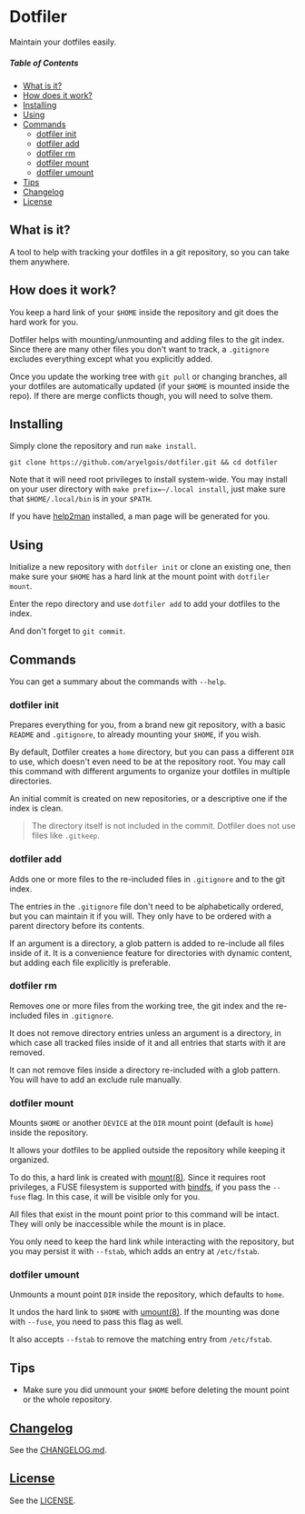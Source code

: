 # Dotfiler

Maintain your dotfiles easily.

##### Table of Contents

- [What is it?]
- [How does it work?]
- [Installing]
- [Using]
- [Commands]
  - [dotfiler init]
  - [dotfiler add]
  - [dotfiler rm]
  - [dotfiler mount]
  - [dotfiler umount]
- [Tips]
- [Changelog]
- [License]


## What is it?

A tool to help with tracking your dotfiles
in a git repository,
so you can take them anywhere.


## How does it work?

You keep a hard link of your `$HOME`
inside the repository
and git does the hard work for you.

Dotfiler helps with mounting/unmounting
and adding files to the git index.
Since there are many other files
you don't want to track,
a `.gitignore` excludes everything
except what you explicitly added.

Once you update the working tree
with `git pull` or changing branches,
all your dotfiles are automatically updated
(if your `$HOME` is mounted inside the repo).
If there are merge conflicts though,
you will need to solve them.


## Installing

Simply clone the repository and run `make install`.

    git clone https://github.com/aryelgois/dotfiler.git && cd dotfiler

Note that
it will need root privileges
to install system-wide.
You may install on your user directory
with `make prefix=~/.local install`,
just make sure that
`$HOME/.local/bin` is in your `$PATH`.

If you have [help2man] installed,
a man page will be generated for you.


## Using

Initialize a new repository with `dotfiler init`
or clone an existing one,
then make sure your `$HOME` has a hard link
at the mount point
with `dotfiler mount`.

Enter the repo directory
and use `dotfiler add` to add your dotfiles
to the index.

And don't forget to `git commit`.


## Commands

You can get a summary
about the commands
with `--help`.

### dotfiler init

Prepares everything for you,
from a brand new git repository,
with a basic `README` and `.gitignore`,
to already mounting your `$HOME`,
if you wish.

By default,
Dotfiler creates a `home` directory,
but you can pass a different `DIR` to use,
which doesn't even need to be at the repository root.
You may call this command
with different arguments
to organize your dotfiles
in multiple directories.

An initial commit is created
on new repositories,
or a descriptive one
if the index is clean.

> The directory itself
> is not included in the commit.
> Dotfiler does not use files like `.gitkeep`.

### dotfiler add

Adds one or more files
to the re-included files in `.gitignore`
and to the git index.

The entries in the `.gitignore` file
don't need to be alphabetically ordered,
but you can maintain it if you will.
They only have to be ordered with
a parent directory before its contents.

If an argument is a directory,
a glob pattern is added
to re-include all files
inside of it.
It is a convenience feature
for directories with dynamic content,
but adding each file explicitly
is preferable.

### dotfiler rm

Removes one or more files
from the working tree,
the git index
and the re-included files in `.gitignore`.

It does not remove directory entries
unless an argument is a directory,
in which case
all tracked files inside of it
and all entries that starts with it
are removed.

It can not remove files
inside a directory re-included with a glob pattern.
You will have to
add an exclude rule manually.

### dotfiler mount

Mounts `$HOME`
or another `DEVICE`
at the `DIR` mount point
(default is `home`)
inside the repository.

It allows your dotfiles
to be applied
outside the repository
while keeping it organized.

To do this,
a hard link is created
with [mount(8)].
Since it requires root privileges,
a FUSE filesystem is supported
with [bindfs],
if you pass
the `--fuse` flag.
In this case,
it will be visible
only for you.

All files that exist in the mount point
prior to this command
will be intact.
They will only be inaccessible
while the mount is in place.

You only need to keep the hard link
while interacting with the repository,
but you may persist it
with `--fstab`,
which adds an entry at `/etc/fstab`.

### dotfiler umount

Unmounts a mount point `DIR`
inside the repository,
which defaults to `home`.

It undos the hard link to `$HOME`
with [umount(8)].
If the mounting was done with `--fuse`,
you need to pass this flag as well.

It also accepts `--fstab`
to remove the matching entry
from `/etc/fstab`.


## Tips

- Make sure you did unmount your `$HOME`
  before deleting the mount point
  or the whole repository.


## [Changelog]

See the [CHANGELOG.md][changelog].


## [License]

See the [LICENSE].


[what is it?]: #what-is-it
[how does it work?]: #how-does-it-work
[installing]: #installing
[using]: #using
[commands]: #commands
[dotfiler init]: #dotfiler-init
[dotfiler add]: #dotfiler-add
[dotfiler rm]: #dotfiler-rm
[dotfiler mount]: #dotfiler-mount
[dotfiler umount]: #dotfiler-umount
[tips]: #tips

[changelog]: CHANGELOG.md
[license]: LICENSE

[bindfs]: https://bindfs.org
[help2man]: https://www.gnu.org/software/help2man

[mount(8)]: https://linux.die.net/man/8/mount
[umount(8)]: https://linux.die.net/man/8/umount
